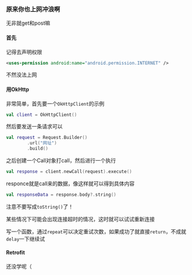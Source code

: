 ### 原来你也上网冲浪啊

无非就get和post嘛

#### 首先

记得去声明权限

```xml
<uses-permission android:name="android.permission.INTERNET" />
```

不然没法上网

#### 用OkHttp

非常简单，首先要一个`OkHttpClient`的示例

```kotlin
val client = OkHttpClient() 
```

然后要发送一条请求可以

```kotlin
val request = Request.Builder() 
        .url("网址") 
        .build() 
```

之后创建一个Call对象打call，然后进行一个执行

```kotlin
val response = client.newCall(request).execute() 
```

responce就是call来的数据，像这样就可以得到具体内容

```kotlin
val responseData = response.body?.string() 
```

注意不要写成`toString()`了！

某些情况下可能会出现连接超时的情况，这时就可以试试重新连接

写一个函数，通过`repeat`可以决定重试次数，如果成功了就直接`return`，不成就`delay`一下继续试

#### Retrofit

还没学呢（